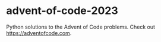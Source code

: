 # advent-of-code-2023

Python solutions to the Advent of Code problems. Check out https://adventofcode.com.
